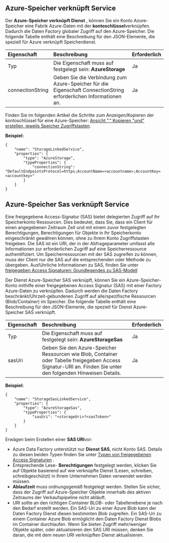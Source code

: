 ## <a name="azure-storage-linked-service"></a>Azure-Speicher verknüpft Service

Der **Azure-Speicher verknüpft Dienst** , können Sie ein Konto Azure-Speicher eine Fabrik Azure-Daten mit der **kontoschlüssel**verknüpfen. Dadurch die Daten Factory globaler Zugriff auf den Azure-Speicher. Die folgende Tabelle enthält eine Beschreibung für den JSON-Elemente, die speziell für Azure verknüpft Speicherdienst.

| Eigenschaft | Beschreibung | Erforderlich |
| :-------- | :----------- | :-------- |
| Typ | Die Eigenschaft muss auf festgelegt sein: **AzureStorage** | Ja |
| connectionString | Geben Sie die Verbindung zum Azure-Speicher für die Eigenschaft ConnectionString erforderlichen Informationen an. | Ja |

Finden Sie im folgenden Artikel die Schritte zum Anzeigen/Kopieren der kontoschlüssel für eine Azure-Speicher: [Ansicht "," Kopieren "und" erstellen, jeweils Speicher Zugriffstasten](../storage/storage-create-storage-account.md#view-copy-and-regenerate-storage-access-keys).

**Beispiel:**  
  
    {  
        "name": "StorageLinkedService",  
        "properties": {  
            "type": "AzureStorage",  
            "typeProperties": {  
                "connectionString": "DefaultEndpointsProtocol=https;AccountName=<accountname>;AccountKey=<accountkey>"  
            }  
        }  
    }  


## <a name="azure-storage-sas-linked-service"></a>Azure-Speicher Sas verknüpft Service  
Eine freigegebene Access-Signatur (SAS) bietet delegierten Zugriff auf Ihr Speicherkonto Ressourcen. Dies bedeutet, dass Sie, dass ein Client für einen angegebenen Zeitraum Zeit und mit einem zuvor festgelegten Berechtigungen, Berechtigungen für Objekte in Ihr Speicherkonto eingeschränkt gewähren können, ohne zu Ihrem Konto Zugriffstasten freigeben. Die SAS ist ein URI, der in der Abfrageparameter umfasst alle Informationen zur erforderlichen Zugriff auf eine Speicherressource authentifiziert. Um Speicherressourcen mit der SAS zugreifen zu können, muss der Client nur die SAS auf die entsprechenden oder Methode zu übergeben. Ausführliche Informationen zu SAS, finden Sie unter [freigegeben Access Signaturen: Grundlegendes zu SAS-Modell](../articles/storage/storage-dotnet-shared-access-signature-part-1.md)
  
Der Dienst Azure-Speicher SAS verknüpft, können Sie ein Azure-Speicher-Konto mithilfe einer freigegebenen Access Signatur (SAS) mit einer Factory Azure-Daten zu verknüpfen. Dadurch werden die Daten Factory beschränkt/Uhrzeit-gebundenen Zugriff auf alle/spezifische Ressourcen (Blob/Container) im Speicher. Die folgende Tabelle enthält eine Beschreibung für den JSON-Elemente, die speziell für Dienst Azure-Speicher SAS verknüpft. 

| Eigenschaft | Beschreibung | Erforderlich |
| :-------- | :----------- | :-------- |
| Typ | Die Eigenschaft muss auf festgelegt sein: **AzureStorageSas**  | Ja |
| sasUri | Geben Sie den Azure-Speicher Ressourcen wie Blob, Container oder Tabelle freigegeben Access Signatur-URI an. Finden Sie unter den folgenden Hinweisen Details. | Ja | 


**Beispiel:**
  
    {  
        "name": "StorageSasLinkedService",  
        "properties": {  
            "type": "AzureStorageSas",  
            "typeProperties": {  
                "sasUri": "<storageUri>?<sasToken>"   
            }  
        }  
    }  

Erwägen beim Erstellen einer **SAS URI**vor:  

- Azure Data Factory unterstützt nur **Dienst SAS**, nicht Konto SAS. Details zu diesen beiden Typen finden Sie unter [Typen von freigegebenen Access Signaturen](../articles/storage/storage-dotnet-shared-access-signature-part-1.md#types-of-shared-access-signatures) .
- Entsprechende Lese- **Berechtigungen** festgelegt werden, klicken Sie auf Objekte basierend auf wie verknüpfte Dienst (Lesen, schreiben, schreibgeschützt) in Ihrem Unternehmen Daten verwendet werden müssen.
- **Ablaufzeit** muss ordnungsgemäß festgelegt werden. Stellen Sie sicher, dass der Zugriff auf Azure-Speicher Objekte innerhalb des aktiven Zeitraums der Verkaufspipeline nicht abläuft.
- URI sollte an den richtigen Container BLOB- oder Tabellenebene je nach den Bedarf erstellt werden. Ein SAS-Uri zu einer Azure Blob kann der Daten Factory Dienst diesen bestimmten Blob zugreifen. Ein SAS-Uri zu einem Container Azure Blob ermöglicht den Daten Factory Dienst Blobs im Container durchlaufen. Wenn Sie bieten Zugriff mehr/weniger Objekte später, oder aktualisieren den SAS URI müssen, denken Sie daran, die mit dem neuen URI verknüpften Dienst aktualisieren.   
